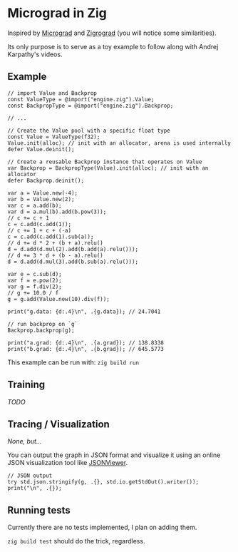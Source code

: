 # Micrograd in Zig

Inspired by [Micrograd](https://github.com/karpathy/micrograd) and [Zigrograd](https://github.com/nurpax/zigrograd) (you will notice some similarities).

Its only purpose is to serve as a toy example to follow along with Andrej Karpathy's videos.

## Example

```zig
// import Value and Backprop
const ValueType = @import("engine.zig").Value;
const BackpropType = @import("engine.zig").Backprop;

// ...

// Create the Value pool with a specific float type
const Value = ValueType(f32);
Value.init(alloc); // init with an allocator, arena is used internally
defer Value.deinit();

// Create a reusable Backprop instance that operates on Value
var Backprop = BackpropType(Value).init(alloc); // init with an allocator
defer Backprop.deinit();

var a = Value.new(-4);
var b = Value.new(2);
var c = a.add(b);
var d = a.mul(b).add(b.pow(3));
// c += c + 1
c = c.add(c.add(1));
// c += 1 + c + (-a)
c = c.add(c.add(1).sub(a));
// d += d * 2 + (b + a).relu()
d = d.add(d.mul(2).add(b.add(a).relu()));
// d += 3 * d + (b - a).relu()
d = d.add(d.mul(3).add(b.sub(a).relu()));

var e = c.sub(d);
var f = e.pow(2);
var g = f.div(2);
// g += 10.0 / f
g = g.add(Value.new(10).div(f));

print("g.data: {d:.4}\n", .{g.data}); // 24.7041

// run backprop on `g`
Backprop.backprop(g);

print("a.grad: {d:.4}\n", .{a.grad}); // 138.8338
print("b.grad: {d:.4}\n", .{b.grad}); // 645.5773
```

This example can be run with: `zig build run`

## Training

_TODO_

## Tracing / Visualization

_None, but..._

You can output the graph in JSON format and visualize it using an online JSON
visualization tool like [JSONViewer](https://www.jsonviewer.tools/editor).

```zig
// JSON output
try std.json.stringify(g, .{}, std.io.getStdOut().writer());
print("\n", .{});
```

## Running tests

Currently there are no tests implemented, I plan on adding them.

`zig build test` should do the trick, regardless.
